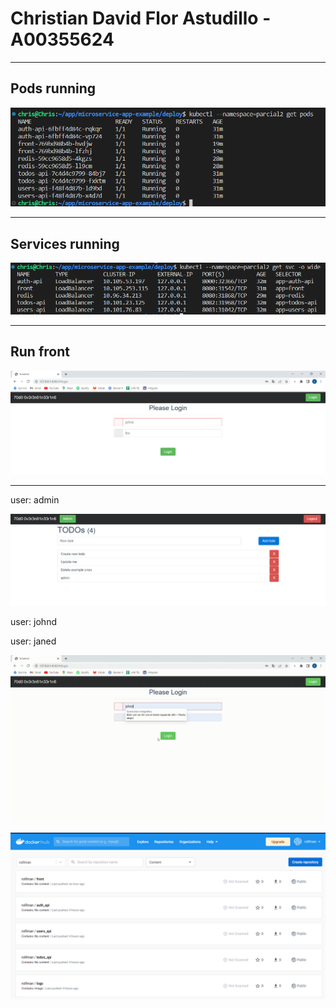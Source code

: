 # Christian David Flor Astudillo - A00355624

---

## ****Pods running****

![Untitled](1.jpg)

---

## Services running

![Untitled](2.jpg)

---

## Run front

![Untitled](3.jpg)

---

user: admin

![Untitled](4.jpg)

user: johnd

user: janed

![frontend](5.gif)

![frontend](6.png)
